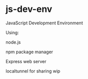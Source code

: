 # js-dev-env
JavaScript Development Environment


Using:

node.js

npm package manager

Express web server

localtunnel for sharing wip

